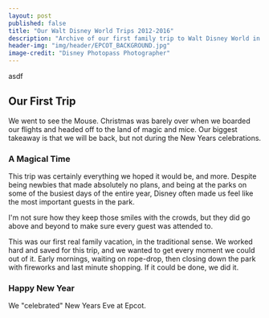 ```yaml
---
layout: post
published: false
title: "Our Walt Disney World Trips 2012-2016"
description: "Archive of our first family trip to Walt Disney World in Orlando, Florida to our family trip in 2016"
header-img: "img/header/EPCOT_BACKGROUND.jpg"
image-credit: "Disney Photopass Photographer"
---
```


asdf

## Our First Trip

We went to see the Mouse. Christmas was barely over when we boarded our flights and headed off to the land of magic and mice. Our biggest takeaway is that we will be back, but not during the New Years celebrations.

### A Magical Time

This trip was certainly everything we hoped it would be, and more. Despite being newbies that made absolutely no plans, and being at the parks on some of the busiest days of the entire year, Disney often made us feel like the most important guests in the park.

I'm not sure how they keep those smiles with the crowds, but they did go above and beyond to make sure every guest was attended to.

This was our first real family vacation, in the traditional sense. We worked hard and saved for this trip, and we wanted to get every moment we could out of it. Early mornings, waiting on rope-drop, then closing down the park with fireworks and last minute shopping. If it could be done, we did it.

### Happy New Year

We "celebrated" New Years Eve at Epcot. 
